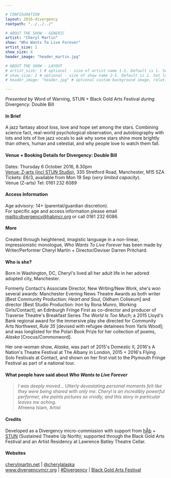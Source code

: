 ```yaml
---

# CONFIGURATION
layout: 2016-divergency
rootpath: "../../../"

# ABOUT THE SHOW - GENERIC
artist: "Cheryl Martin"
show: "Who Wants To Live Forever"
artist_size: 1
show_size: 4
header_image: "header_martin.jpg"

# ABOUT THE SHOW - LAYOUT
# artist_size: 1 # optional - size of artist name 1-5. Default is 1. Set longer names to lower values
# show_size: 2 # optional - size of show name 2-5. Default is 2. Set longer names to lower values
# header_image: "header.jpg" # optional custom background image, relative to current page

---
```

*Presented by* Word of Warning, STUN + Black Gold Arts Festival *during* Divergency: Double Bill         
         
#### In Brief                           
A jazz fantasy about loss, love and hope set among the stars. Combining science fact, real-world psychological observation, and autobiography with lots and lots of live jazz vocals to ask why some stars shine more brightly than others, human and celestial, and why people love to watch them fall.          
         
#### Venue + Booking Details for Divergency: Double Bill         
Dates: Thursday 6 October 2016, 8.30pm            
[Venue: Z-arts (incl STUN Studio)](http://www.z-arts.org/about-us/getting-here), 335 Stretford Road, Manchester, M15 5ZA        
Tickets: £6/3, available from Mon 19 Sep (*very limited capacity*).           
Venue (Z-arts) Tel: 0161 232 6089           
         
#### Access Information          
Age advisory: 14+ (parental/guardian discretion).         
For specific age and access information please email <mailto:divergency@habmcr.org> or call 0161 232 6086.          
         
#### More               
Created through heightened, imagistic language in a non-linear, impressionistic monologue, *Who Wants To Live Forever* has been made by Writer/Performer Cheryl Martin + Director/Deviser Darren Pritchard.          
         
#### Who is she?  
Born in Washington, DC, Cheryl's lived all her adult life in her adored adopted city, Manchester.            
         
Formerly Contact's Associate Director, New Writing/New Work, she's won several awards: Manchester Evening News Theatre Awards as both writer [Best Community Production: *Heart and Soul*, Oldham Coliseum] and director [Best Studio Production: *Iron* by Rona Munro, Working Girls/Contact]; an Edinburgh Fringe First as co-director and producer of Traverse Theatre's Breakfast Series *The World Is Too Much*; a 2015 Lloyd's Bank regional award for the immersive play she directed for Community Arts Northwest, *Rule 35* [devised with refugee detainees from Yarls Wood]; and was longlisted for the Polari Book Prize for her collection of poems, *Alaska* [Crocus/Commonword].         
         
Her one-woman show, *Alaska*, was part of 2015's Domestic II, 2016's A Nation's Theatre Festival at The Albany in London, 2015 + 2016's Flying Solo Festivals at Contact, and shown on her first visit to the Plymouth Fringe Festival as part of a national tour.        
         
#### What people have said about *Who Wants to Live Forever*         
>*I was deeply moved… Utterly devastating personal moments felt like they were being shared with only me. Cheryl is an incredibly powerful performer, she paints pictures so vividly, and this story in particular leaves me aching.*<br>Afreena Islam, Artist          
         
#### Credits           
Developed as a Divergency micro-commission with support from [hÅb](/hab) + <a href="http://stunlive.com" target="_blank">STUN</a> (Sustained Theatre Up North); supported through the Black Gold Arts Festival and an Artist Residency at Lawrence Batley Theatre Cellar.         
         
#### Websites          
<a href="http://www.cherylmartin.net" target="_blank">cherylmartin.net</a> | <a href="http://twitter.com/cherylalaska" target="_blank">@cherylalaska</a><br><a href="http://www.divergencymcr.org" target="_blank">www.divergencymcr.org</a> | <a href="http://twitter.com/hashtag/Divergency" target="_blank">#Divergency</a> | <a href="http://bgafestival.com" target="_blank">Black Gold Arts Festival</a>
